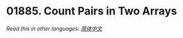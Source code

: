 # 01885. Count Pairs in Two Arrays

  _Read this in other languages:_
    [_简体中文_](README.zh-CN.md)


